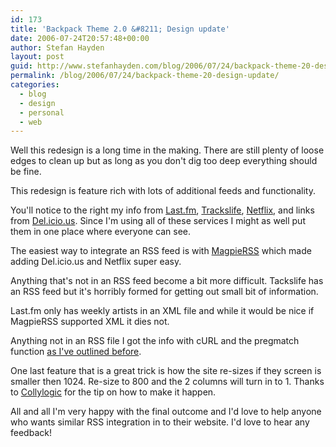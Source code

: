```yaml
---
id: 173
title: 'Backpack Theme 2.0 &#8211; Design update'
date: 2006-07-24T20:57:48+00:00
author: Stefan Hayden
layout: post
guid: http://www.stefanhayden.com/blog/2006/07/24/backpack-theme-20-design-update/
permalink: /blog/2006/07/24/backpack-theme-20-design-update/
categories:
  - blog
  - design
  - personal
  - web
---
```

Well this redesign is a long time in the making. There are still plenty of loose edges to clean up but as long as you don't dig too deep everything should be fine.

This redesign is feature rich with lots of additional feeds and functionality.

You'll notice to the right my info from <a href="http://www.last.fm/">Last.fm</a>, <a href="http://www.trackslife.com/">Trackslife</a>, <a href="http://www.netflix.com/">Netflix</a>, and links from <a href="http://del.icio.us/">Del.icio.us</a>. Since I'm using all of these services I might as well put them in one place where everyone can see.

The easiest way to integrate an RSS feed is with <a href="http://magpierss.sourceforge.net/">MagpieRSS</a>  which made adding Del.icio.us and Netflix super easy.

Anything that's not in an RSS feed become a bit more difficult. Tackslife has an RSS feed but it's horribly formed for getting out small bit of information.

Last.fm only has weekly artists in an XML file and while it would be nice if MagpieRSS supported XML it dies not.

Anything not in an RSS file I got the info with cURL and the pregmatch function <a href="http://www.stefanhayden.com/blog/2005/05/31/screen-scrape-an-rss-feed-with-php/">as I've outlined before</a>.

One last feature that is a great trick is how the site re-sizes if they screen is smaller then 1024. Re-size to 800 and the 2 columns will turn in to 1. Thanks to <a href="http://www.collylogic.com/?/comments/redesign-notes-1-width-based-layout/">Collylogic</a> for the tip on how to make it happen.

All and all I'm very happy with the final outcome and I'd love to help anyone who wants similar RSS integration in to their website. I'd love to hear any feedback!